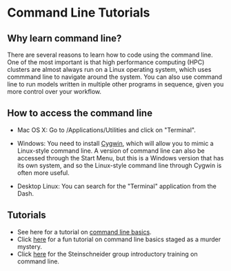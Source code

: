 # Command Line Tutorials

## Why learn command line?
There are several reasons to learn how to code using the command line. One of the most important is that high performance computing (HPC) clusters are almost always run on a Linux operating system, which uses commmand line to navigate around the system. You can also use command line to run models written in multiple other programs in sequence, given you more control over your workflow. 

## How to access the command line

* Mac OS X: Go to /Applications/Utilities and click on "Terminal".

* Windows: You need to install [Cygwin](http://www.cygwin.com/), which will allow you to mimic a Linux-style command line. A version of command line can also be accessed through the Start Menu, but this is a Windows version that has its own system, and so the Linux-style command line through Cygwin is often more useful.  

* Desktop Linux: You can search for the "Terminal" application from the Dash. 

## Tutorials

* See here for a tutorial on [command line basics](https://ubuntu.com/tutorials/command-line-for-beginners#1-overview).
* Click [here](https://github.com/veltman/clmystery) for a fun tutorial on command line basics staged as a murder mystery. 
* Click [here](../training/command_line) for the Steinschneider group introductory training on command line.
